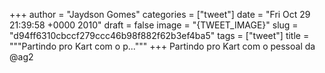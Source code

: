 
+++
author = "Jaydson Gomes"
categories = ["tweet"]
date = "Fri Oct 29 21:39:58 +0000 2010"
draft = false
image = "{TWEET_IMAGE}"
slug = "d94ff6310cbccf279ccc46b98f882f62b3ef4ba5"
tags = ["tweet"]
title = """Partindo pro Kart com o p..."""
+++
Partindo pro Kart com o pessoal da @ag2
